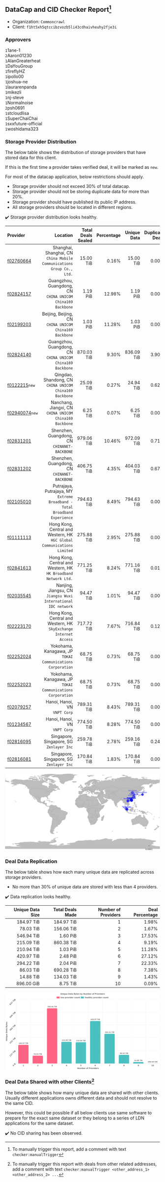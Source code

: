 ## DataCap and CID Checker Report[^1]
 - Organization: `Commoncrawl`
 - Client: `f1ht5xh5qtccibzvozb5li43cdhaivheuhy2fje3i`
### Approvers
`1`1ane-1<br/>`2`Aaron01230<br/>`1`AlanGreaterheat<br/>`1`DaYouGroup<br/>`1`fireflyHZ<br/>`1`ipollo00<br/>`1`joshua-ne<br/>`1`laurarenpanda<br/>`1`mikezli<br/>`1`nj-steve<br/>`1`Normalnoise<br/>`2`psh0691<br/>`1`stcloudlisa<br/>`1`SuperChaiChai<br/>`1`sxxfuture-official<br/>`1`woshidama323


### Storage Provider Distribution
The below table shows the distribution of storage providers that have stored data for this client.

If this is the first time a provider takes verified deal, it will be marked as `new`.

For most of the datacap application, below restrictions should apply.
 - Storage provider should not exceed 30% of total datacap.
 - Storage provider should not be storing duplicate data for more than 20%.
 - Storage provider should have published its public IP address.
 - All storage providers should be located in different regions.

✔️ Storage provider distribution looks healthy.

| Provider                                                    |                                                                      Location | Total Deals Sealed | Percentage | Unique Data | Duplicate Deals |
| :---------------------------------------------------------- | ----------------------------------------------------------------------------: | -----------------: | ---------: | ----------: | --------------: |
| [f02760664](https://filfox.info/en/address/f02760664)       |      Shanghai, Shanghai, CN<br/>`China Mobile Communications Group Co., Ltd.` |          15.00 TiB |      0.16% |   15.00 TiB |           0.00% |
| [f02824157](https://filfox.info/en/address/f02824157)       |                 Guangzhou, Guangdong, CN<br/>`CHINA UNICOM China169 Backbone` |           1.19 PiB |     12.98% |    1.19 PiB |           0.00% |
| [f02199203](https://filfox.info/en/address/f02199203)       |                     Beijing, Beijing, CN<br/>`CHINA UNICOM China169 Backbone` |           1.03 PiB |     11.28% |    1.03 PiB |           0.00% |
| [f02824140](https://filfox.info/en/address/f02824140)       |                 Guangzhou, Guangdong, CN<br/>`CHINA UNICOM China169 Backbone` |         870.03 TiB |      9.30% |  836.09 TiB |           3.90% |
| [f0122215](https://filfox.info/en/address/f0122215)`new`    |                    Qingdao, Shandong, CN<br/>`CHINA UNICOM China169 Backbone` |          25.09 TiB |      0.27% |   24.94 TiB |           0.62% |
| [f02940074](https://filfox.info/en/address/f02940074)`new`  |                    Nanchang, Jiangxi, CN<br/>`CHINA UNICOM China169 Backbone` |           6.25 TiB |      0.07% |    6.25 TiB |           0.00% |
| [f02831201](https://filfox.info/en/address/f02831201)       |                               Shenzhen, Guangdong, CN<br/>`CHINANET-BACKBONE` |         979.06 TiB |     10.46% |  972.09 TiB |           0.71% |
| [f02831202](https://filfox.info/en/address/f02831202)       |                               Shenzhen, Guangdong, CN<br/>`CHINANET-BACKBONE` |         406.75 TiB |      4.35% |  404.03 TiB |           0.67% |
| [f02105010](https://filfox.info/en/address/f02105010)       | Putrajaya, Putrajaya, MY<br/>`Extreme Broadband - Total Broadband Experience` |         794.63 TiB |      8.49% |  794.63 TiB |           0.00% |
| [f01111113](https://filfox.info/en/address/f01111113)       |    Hong Kong, Central and Western, HK<br/>`HGC Global Communications Limited` |         275.88 TiB |      2.95% |  275.88 TiB |           0.00% |
| [f02841613](https://filfox.info/en/address/f02841613)       |            Hong Kong, Central and Western, HK<br/>`HK Broadband Network Ltd.` |         771.25 TiB |      8.24% |  771.16 TiB |           0.01% |
| [f02035545](https://filfox.info/en/address/f02035545)       |             Nanjing, Jiangsu, CN<br/>`Jiangsu Wuxi International IDC network` |          94.47 TiB |      1.01% |   94.47 TiB |           0.00% |
| [f02223170](https://filfox.info/en/address/f02223170)       |          Hong Kong, Central and Western, HK<br/>`SkyExchange Internet Access` |         717.72 TiB |      7.67% |  716.84 TiB |           0.12% |
| [f02252024](https://filfox.info/en/address/f02252024)       |                 Yokohama, Kanagawa, JP<br/>`TOKAI Communications Corporation` |          68.75 TiB |      0.73% |   68.75 TiB |           0.00% |
| [f02252023](https://filfox.info/en/address/f02252023)       |                 Yokohama, Kanagawa, JP<br/>`TOKAI Communications Corporation` |          68.75 TiB |      0.73% |   68.75 TiB |           0.00% |
| [f02079257](https://filfox.info/en/address/f02079257)       |                                              Hanoi, Hanoi, VN<br/>`VNPT Corp` |         789.31 TiB |      8.43% |  789.31 TiB |           0.00% |
| [f01234567](https://filfox.info/en/address/f01234567)       |                                              Hanoi, Hanoi, VN<br/>`VNPT Corp` |         774.50 TiB |      8.28% |  774.50 TiB |           0.00% |
| [f02816095](https://filfox.info/en/address/f02816095)       |                                   Singapore, Singapore, SG<br/>`Zenlayer Inc` |         259.78 TiB |      2.78% |  259.16 TiB |           0.24% |
| [f02816081](https://filfox.info/en/address/f02816081)       |                                   Singapore, Singapore, SG<br/>`Zenlayer Inc` |         170.84 TiB |      1.83% |  170.84 TiB |           0.00% |

<img src="https://raw.githubusercontent.com/data-preservation-programs/filplus-checker-assets/main/filecoin-project/filecoin-plus-large-datasets/issues/2287/1705989991224.png"/>

### Deal Data Replication
The below table shows how each many unique data are replicated across storage providers.

- No more than 30% of unique data are stored with less than 4 providers.

✔️ Data replication looks healthy.

| Unique Data Size | Total Deals Made | Number of Providers | Deal Percentage |
| ---------------: | ---------------: | ------------------: | --------------: |
|       184.97 TiB |       184.97 TiB |                   1 |           1.98% |
|        78.03 TiB |       156.06 TiB |                   2 |           1.67% |
|       546.94 TiB |         1.60 PiB |                   3 |          17.53% |
|       215.09 TiB |       860.38 TiB |                   4 |           9.19% |
|       210.94 TiB |         1.03 PiB |                   5 |          11.28% |
|       420.97 TiB |         2.48 PiB |                   6 |          27.12% |
|       294.22 TiB |         2.04 PiB |                   7 |          22.33% |
|        86.03 TiB |       690.28 TiB |                   8 |           7.38% |
|        14.88 TiB |       134.03 TiB |                   9 |           1.43% |
|       896.00 GiB |         8.75 TiB |                  10 |           0.09% |

<img src="https://raw.githubusercontent.com/data-preservation-programs/filplus-checker-assets/main/filecoin-project/filecoin-plus-large-datasets/issues/2287/1705989992142.png"/>

### Deal Data Shared with other Clients[^3]
The below table shows how many unique data are shared with other clients.
Usually different applications owns different data and should not resolve to the same CID.

However, this could be possible if all below clients use same software to prepare for the exact same dataset or they belong to a series of LDN applications for the same dataset.

✔️ No CID sharing has been observed.

[^1]: To manually trigger this report, add a comment with text `checker:manualTrigger`

[^2]: Deals from those addresses are combined into this report as they are specified with `checker:manualTrigger`

[^3]: To manually trigger this report with deals from other related addresses, add a comment with text `checker:manualTrigger <other_address_1> <other_address_2> ...`
